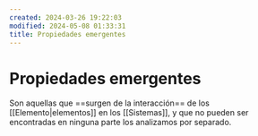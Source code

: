 ```yaml
---
created: 2024-03-26 19:22:03
modified: 2024-05-08 01:33:31
title: Propiedades emergentes
---
```


# Propiedades emergentes

Son aquellas que ==surgen de la interacción== de los [[Elemento|elementos]] en los [[Sistemas]], y que no pueden ser encontradas en ninguna parte los analizamos por separado.
